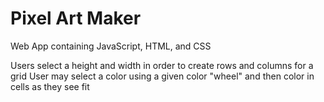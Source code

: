 # Pixel Art Maker
Web App containing JavaScript, HTML, and CSS

Users select a height and width in order to create rows and columns for a grid
User may select a color using a given color "wheel" and then color in cells as they see fit
